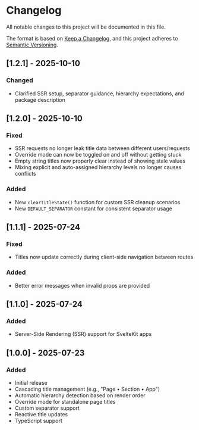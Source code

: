# Changelog

All notable changes to this project will be documented in this file.

The format is based on [Keep a Changelog](https://keepachangelog.com/en/1.0.0/),
and this project adheres to [Semantic Versioning](https://semver.org/spec/v2.0.0.html).

## [1.2.1] - 2025-10-10

### Changed

- Clarified SSR setup, separator guidance, hierarchy expectations, and package description

## [1.2.0] - 2025-10-10

### Fixed

- SSR requests no longer leak title data between different users/requests
- Override mode can now be toggled on and off without getting stuck
- Empty string titles now properly clear instead of showing stale values
- Mixing explicit and auto-assigned hierarchy levels no longer causes conflicts

### Added

- New `clearTitleState()` function for custom SSR cleanup scenarios
- New `DEFAULT_SEPARATOR` constant for consistent separator usage

## [1.1.1] - 2025-07-24

### Fixed

- Titles now update correctly during client-side navigation between routes

### Added

- Better error messages when invalid props are provided

## [1.1.0] - 2025-07-24

### Added

- Server-Side Rendering (SSR) support for SvelteKit apps

## [1.0.0] - 2025-07-23

### Added

- Initial release
- Cascading title management (e.g., "Page • Section • App")
- Automatic hierarchy detection based on render order
- Override mode for standalone page titles
- Custom separator support
- Reactive title updates
- TypeScript support

